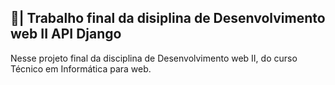 ## 📑| Trabalho final da disiplina de Desenvolvimento web II API Django

  Nesse projeto final da disciplina de Desenvolvimento web II, do curso Técnico em Informática para web. 
